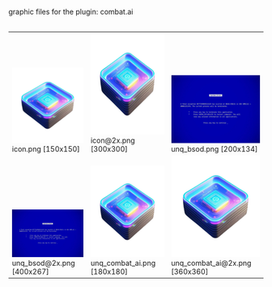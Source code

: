 graphic files for the plugin: combat.ai<br>
<br>
<table>
	<tr valign="bottom">
		<td><a href="https://github.com/zuckung/endless-sky-plugins/blob/main/myplugins/combat.ai/icon.png"><img src="https://raw.githubusercontent.com/zuckung/endless-sky-plugins/refs/heads/main/myplugins/combat.ai/icon.png" width="150" height="150"></a><br>
		icon.png [150x150]</td>
		<td><a href="https://github.com/zuckung/endless-sky-plugins/blob/main/myplugins/combat.ai/icon@2x.png"><img src="https://raw.githubusercontent.com/zuckung/endless-sky-plugins/refs/heads/main/myplugins/combat.ai/icon@2x.png" height="200"></a><br>
		icon@2x.png [300x300]</td>
		<td><a href="https://github.com/zuckung/endless-sky-plugins/blob/main/myplugins/combat.ai/images/outfit/unq_bsod.png"><img src="https://raw.githubusercontent.com/zuckung/endless-sky-plugins/refs/heads/main/myplugins/combat.ai/images/outfit/unq_bsod.png" width="200" height="134"></a><br>
		unq_bsod.png [200x134]</td>
	</tr>
	<tr valign="bottom">
		<td><a href="https://github.com/zuckung/endless-sky-plugins/blob/main/myplugins/combat.ai/images/outfit/unq_bsod@2x.png"><img src="https://raw.githubusercontent.com/zuckung/endless-sky-plugins/refs/heads/main/myplugins/combat.ai/images/outfit/unq_bsod@2x.png" width="200"></a><br>
		unq_bsod@2x.png [400x267]</td>
		<td><a href="https://github.com/zuckung/endless-sky-plugins/blob/main/myplugins/combat.ai/images/outfit/unq_combat_ai.png"><img src="https://raw.githubusercontent.com/zuckung/endless-sky-plugins/refs/heads/main/myplugins/combat.ai/images/outfit/unq_combat_ai.png" width="180" height="180"></a><br>
		unq_combat_ai.png [180x180]</td>
		<td><a href="https://github.com/zuckung/endless-sky-plugins/blob/main/myplugins/combat.ai/images/outfit/unq_combat_ai@2x.png"><img src="https://raw.githubusercontent.com/zuckung/endless-sky-plugins/refs/heads/main/myplugins/combat.ai/images/outfit/unq_combat_ai@2x.png" height="200"></a><br>
		unq_combat_ai@2x.png [360x360]</td>
	</tr>
</table>
